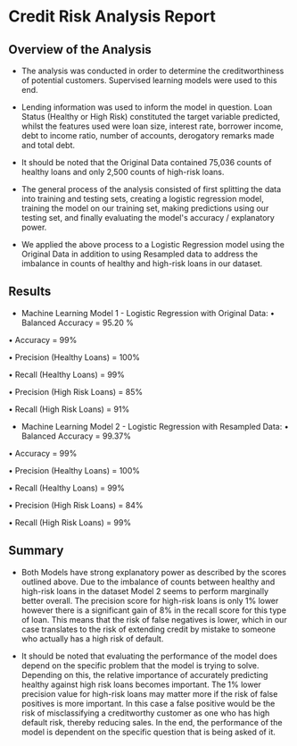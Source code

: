 # Credit Risk Analysis Report

## Overview of the Analysis

* The analysis was conducted in order to determine the creditworthiness of potential customers. Supervised learning models were used to this end.

* Lending information was used to inform the model in question. Loan Status (Healthy or High Risk) constituted the target variable predicted, whilst the features used were loan size, interest rate, borrower income, debt to income ratio, number of accounts, derogatory remarks made and total debt.
 
* It should be noted that the Original Data contained 75,036 counts of healthy loans and only 2,500 counts of high-risk loans.

* The general process of the analysis consisted of first splitting the data into training and testing sets, creating a logistic regression model, training the model on our training set, making predictions using our testing set, and finally evaluating the model's accuracy / explanatory power.

* We applied the above process to a Logistic Regression model using the Original Data in addition to using Resampled data to address the imbalance in counts of healthy and high-risk loans in our dataset.

## Results
* Machine Learning Model 1 - Logistic Regression with Original Data:
•	Balanced Accuracy = 95.20 %

•	Accuracy = 99%

•	Precision (Healthy Loans) = 100%

•	Recall (Healthy Loans) = 99% 

•	Precision (High Risk Loans) = 85%

•	Recall (High Risk Loans) = 91%


* Machine Learning Model 2 - Logistic Regression with Resampled Data:
•	Balanced Accuracy = 99.37%

•	Accuracy = 99%

•	Precision (Healthy Loans) = 100%

•	Recall (Healthy Loans) = 99% 

•	Precision (High Risk Loans) = 84%

•	Recall (High Risk Loans) = 99%

## Summary

* Both Models have strong explanatory power as described by the scores outlined above. Due to the imbalance of counts between healthy and high-risk loans in the dataset Model 2 seems to perform marginally better overall. The precision score for high-risk loans is only 1% lower however there is a significant gain of 8% in the recall score for this type of loan. This means that the risk of false negatives is lower, which in our case translates to the risk of extending credit by mistake to someone who actually has a high risk of default.
  
* It should be noted that evaluating the performance of the model does depend on the specific problem that the model is trying to solve. Depending on this, the relative importance of accurately predicting healthy against high risk loans becomes important. The 1% lower precision value for high-risk loans may matter more if the risk of false positives is more important. In this case a false positive would be the risk of misclassifying a creditworthy customer as one who has high default risk, thereby reducing sales.
In the end, the performance of the model is dependent on the specific question that is being asked of it.
